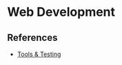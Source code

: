 # Web Development

## References

- [Tools & Testing](https://developer.mozilla.org/en-US/docs/Learn/Tools_and_testing)
